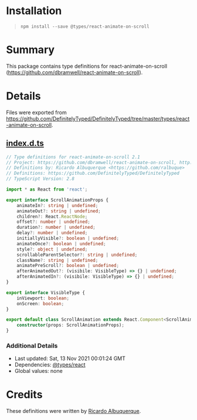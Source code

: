 # Installation
> `npm install --save @types/react-animate-on-scroll`

# Summary
This package contains type definitions for react-animate-on-scroll (https://github.com/dbramwell/react-animate-on-scroll).

# Details
Files were exported from https://github.com/DefinitelyTyped/DefinitelyTyped/tree/master/types/react-animate-on-scroll.
## [index.d.ts](https://github.com/DefinitelyTyped/DefinitelyTyped/tree/master/types/react-animate-on-scroll/index.d.ts)
````ts
// Type definitions for react-animate-on-scroll 2.1
// Project: https://github.com/dbramwell/react-animate-on-scroll, http://dbramwell.github.io/react-animate-on-scroll
// Definitions by: Ricardo Albuquerque <https://github.com/ralbuque>
// Definitions: https://github.com/DefinitelyTyped/DefinitelyTyped
// TypeScript Version: 2.8

import * as React from 'react';

export interface ScrollAnimationProps {
    animateIn?: string | undefined;
    animateOut?: string | undefined;
    children?: React.ReactNode;
    offset?: number | undefined;
    duration?: number | undefined;
    delay?: number | undefined;
    initiallyVisible?: boolean | undefined;
    animateOnce?: boolean | undefined;
    style?: object | undefined;
    scrollableParentSelector?: string | undefined;
    className?: string | undefined;
    animatePreScroll?: boolean | undefined;
    afterAnimatedOut?: (visibile: VisibleType) => {} | undefined;
    afterAnimatedIn?: (visibile: VisibleType) => {} | undefined;
}

export interface VisibleType {
    inViewport: boolean;
    onScreen: boolean;
}

export default class ScrollAnimation extends React.Component<ScrollAnimationProps> {
    constructor(props: ScrollAnimationProps);
}

````

### Additional Details
 * Last updated: Sat, 13 Nov 2021 00:01:24 GMT
 * Dependencies: [@types/react](https://npmjs.com/package/@types/react)
 * Global values: none

# Credits
These definitions were written by [Ricardo Albuquerque](https://github.com/ralbuque).
